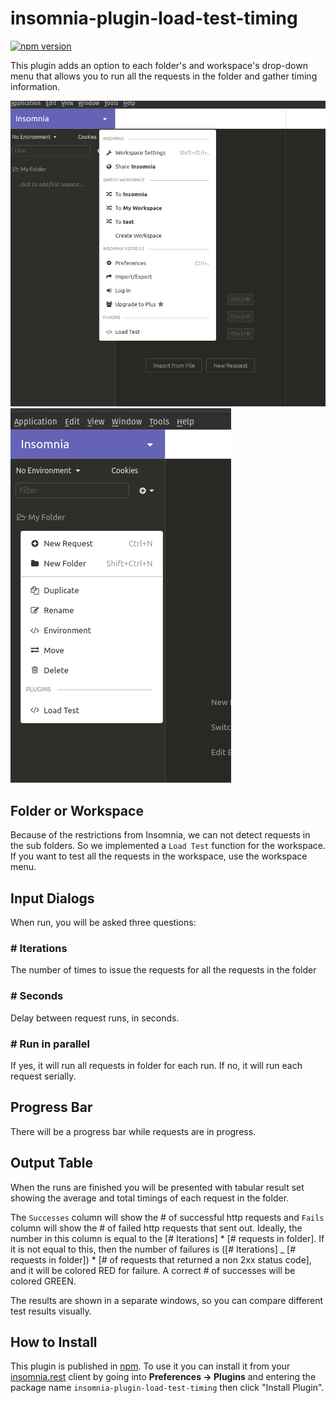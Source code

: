 # insomnia-plugin-load-test-timing

[![npm version](https://badge.fury.io/js/insomnia-plugin-load-test-timing.svg)](https://badge.fury.io/js/insomnia-plugin-load-test-timing)

This plugin adds an option to each folder's and workspace's drop-down menu that allows you to run all the requests in the folder and gather timing information.

![](ss1.png)
![](ss2.png)

## Folder or Workspace

Because of the restrictions from Insomnia, we can not detect requests in the sub folders. So we implemented a `Load Test` function for the workspace. If you want to test all the requests in the workspace, use the workspace menu.  

## Input Dialogs

When run, you will be asked three questions:

### # Iterations

The number of times to issue the requests for all the requests in the folder

### # Seconds

Delay between request runs, in seconds.

### # Run in parallel

If yes, it will run all requests in folder for each run. If no, it will run each request serially.

## Progress Bar

There will be a progress bar while requests are in progress.

## Output Table

When the runs are finished you will be presented with tabular result set showing the average and total timings of each request in the folder.

The `Successes` column will show the # of successful http requests and `Fails` column will show the # of failed http requests that sent out. Ideally, the number in this column is equal to the [# Iterations] \* [# requests in folder]. If it is not equal to this, then the number of failures is ([# Iterations] \_ [# requests in folder]) \* [# of requests that returned a non 2xx status code], and it will be colored RED for failure. A correct # of successes will be colored GREEN.

The results are shown in a separate windows, so you can compare different test results visually.  

## How to Install

This plugin is published in [npm](https://www.npmjs.com/package/insomnia-plugin-load-test-timing). To use it you can install it from your [insomnia.rest](https://insomnia.rest/) client by going into **Preferences -> Plugins** and entering the package name `insomnia-plugin-load-test-timing` then click "Install Plugin".
